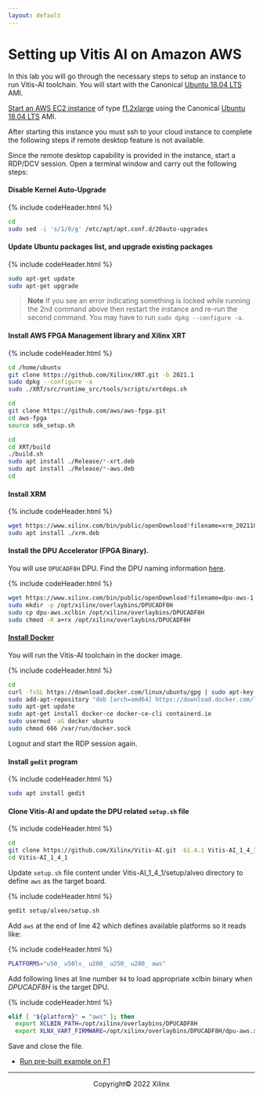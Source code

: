 ```yaml
---
layout: default
---
```


# Setting up Vitis AI on Amazon AWS

In this lab you will go through the necessary steps to setup an instance to run Vitis-AI toolchain. You will start with the Canonical [Ubuntu 18.04 LTS](https://aws.amazon.com/marketplace/pp/Canonical-Group-Limited-Ubuntu-1804-LTS-Bionic/B07CQ33QKV) AMI.

[Start an AWS EC2 instance](https://docs.aws.amazon.com/AWSEC2/latest/UserGuide/launch-marketplace-console.html) of type [f1.2xlarge](https://aws.amazon.com/ec2/instance-types/f1/)  using the Canonical [Ubuntu 18.04 LTS](https://aws.amazon.com/marketplace/pp/Canonical-Group-Limited-Ubuntu-1804-LTS-Bionic/B07CQ33QKV) AMI.

After starting this instance you must ssh to your cloud instance to complete the following steps if remote desktop feature is not available.

Since the remote desktop capability is provided in the instance, start a RDP/DCV session. Open a terminal window and carry out the following steps:

#### Disable Kernel Auto-Upgrade

{% include codeHeader.html %}
```sh
cd
sudo sed -i 's/1/0/g' /etc/apt/apt.conf.d/20auto-upgrades
```

#### Update Ubuntu packages list, and upgrade existing packages

{% include codeHeader.html %}
```sh
sudo apt-get update
sudo apt-get upgrade
```
> **Note** If you see an error indicating something is locked while running the 2nd command above then restart the instance and re-run the second command. You may have to run `sudo dpkg --configure -a`.

#### Install AWS FPGA Management library and Xilinx XRT

{% include codeHeader.html %}
```sh
cd /home/ubuntu
git clone https://github.com/Xilinx/XRT.git -b 2021.1
sudo dpkg --configure -a
sudo ./XRT/src/runtime_src/tools/scripts/xrtdeps.sh

cd
git clone https://github.com/aws/aws-fpga.git
cd aws-fpga
source sdk_setup.sh

cd
cd XRT/build
./build.sh
sudo apt install ./Release/*-xrt.deb
sudo apt install ./Release/*-aws.deb
cd
```

#### Install XRM

{% include codeHeader.html %}
```sh
wget https://www.xilinx.com/bin/public/openDownload?filename=xrm_202110.1.2.1539_18.04-x86_64.deb -O xrm.deb
sudo apt install ./xrm.deb
```

#### Install the DPU Accelerator (FPGA Binary).

You will use `DPUCADF8H` DPU. Find the DPU naming information [here](https://github.com/Xilinx/Vitis-AI/blob/master/docs/learn/dpu_naming.md).

{% include codeHeader.html %}
```sh
wget https://www.xilinx.com/bin/public/openDownload?filename=dpu-aws-1.4.0.xclbin -O dpu-aws.xclbin
sudo mkdir -p /opt/xilinx/overlaybins/DPUCADF8H
sudo cp dpu-aws.xclbin /opt/xilinx/overlaybins/DPUCADF8H
sudo chmod -R a+rx /opt/xilinx/overlaybins/DPUCADF8H
```

#### [Install Docker](https://docs.docker.com/engine/install/ubuntu/)

You will run the Vitis-AI toolchain in the docker image.

{% include codeHeader.html %}
```sh
cd
curl -fsSL https://download.docker.com/linux/ubuntu/gpg | sudo apt-key add -
sudo add-apt-repository "deb [arch=amd64] https://download.docker.com/linux/ubuntu $(lsb_release -cs) stable"
sudo apt-get update
sudo apt-get install docker-ce docker-ce-cli containerd.io
sudo usermod -aG docker ubuntu
sudo chmod 666 /var/run/docker.sock
```
Logout and start the RDP session again.

#### Install `gedit` program

{% include codeHeader.html %}
```sh
sudo apt install gedit
```

#### Clone Vitis-AI and update the DPU related `setup.sh` file

{% include codeHeader.html %}
```sh
cd
git clone https://github.com/Xilinx/Vitis-AI.git -b1.4.1 Vitis-AI_1_4_1
cd Vitis-AI_1_4_1

```

Update `setup.sh` file content under Vitis-AI_1_4_1/setup/alveo directory to define `aws` as the target board.

{% include codeHeader.html %}
```sh
gedit setup/alveo/setup.sh
```

Add `aws` at the end of line 42 which defines available platforms so it reads like:

{% include codeHeader.html %}
```sh
PLATFORMS="u50_ u50lv_ u200_ u250_ u280_ aws"
```

Add following lines at line number `94` to load appropriate xclbin binary when *DPUCADF8H* is the target DPU.

{% include codeHeader.html %}
```sh
elif [ "${platform}" = "aws" ]; then
  export XCLBIN_PATH=/opt/xilinx/overlaybins/DPUCADF8H
  export XLNX_VART_FIRMWARE=/opt/xilinx/overlaybins/DPUCADF8H/dpu-aws.xclbin
```

Save and close the file.

- [Run pre-built example on F1](./running_on_F1.md)

---------------------------------------
<p align="center">Copyright&copy; 2022 Xilinx</p>
